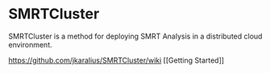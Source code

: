 SMRTCluster
===========

SMRTCluster is a method for deploying SMRT Analysis in a distributed cloud environment.

https://github.com/jkaralius/SMRTCluster/wiki
[[Getting Started]]
